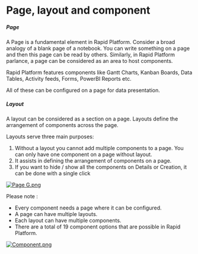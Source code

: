 # Page, layout and component

##### **Page**

A Page is a fundamental element in Rapid Platform. Consider a broad analogy of a blank page of a notebook. You can write something on a page and then this page can be read by others. Similarly, in Rapid Platform parlance, a page can be considered as an area to host components.   
  
Rapid Platform features components like Gantt Charts, Kanban Boards, Data Tables, Activity feeds, Forms, PowerBI Reports etc.

All of these can be configured on a page for data presentation.

##### **Layout**

A layout can be considered as a section on a page. Layouts define the arrangement of components across the page.

Layouts serve three main purposes:

1. Without a layout you cannot add multiple components to a page. You can only have one component on a page without layout.
2. It assists in defining the arrangement of components on a page.
3. If you want to hide / show all the components on Details or Creation, it can be done with a single click

[![Page G.png](https://docs.rapidplatform.com/uploads/images/gallery/2023-10/scaled-1680-/79FsZWG4jveuuq4B-page-g.png)](https://docs.rapidplatform.com/uploads/images/gallery/2023-10/79FsZWG4jveuuq4B-page-g.png)

Please note :

- Every component needs a page where it can be configured.
- A page can have multiple layouts.
- Each layout can have multiple components.
- There are a total of 19 component options that are possible in Rapid Platform.

[![Component.png](https://docs.rapidplatform.com/uploads/images/gallery/2023-10/scaled-1680-/UJlh8hlZXvg1XLV9-component.png)](https://docs.rapidplatform.com/uploads/images/gallery/2023-10/UJlh8hlZXvg1XLV9-component.png)